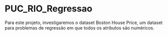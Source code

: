 # PUC_RIO_Regressao
Para este projeto, investigaremos o dataset Boston House Price, um dataset para problemas de regressão em que todos os atributos são numéricos.
